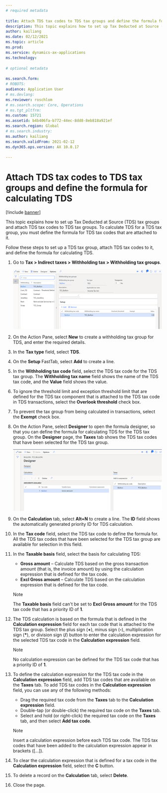 ```yaml
---
# required metadata

title: Attach TDS tax codes to TDS tax groups and define the formula for calculating TDS
description: This topic explains how to set up Tax Deducted at Source (TDS) tax groups and attach TDS tax codes to TDS tax groups. To calculate TDS for a TDS tax group, you must define the formula for TDS tax codes that are attached to it.
author: kailiang
ms.date: 02/12/2021
ms.topic: article
ms.prod: 
ms.service: dynamics-ax-applications
ms.technology: 

# optional metadata

ms.search.form: 
# ROBOTS: 
audience: Application User
# ms.devlang: 
ms.reviewer: roschlom
# ms.search.scope: Core, Operations
# ms.tgt_pltfrm: 
ms.custom: 15721
ms.assetid: b4b406fa-b772-44ec-8dd8-8eb818a921ef
ms.search.region: Global
# ms.search.industry: 
ms.author: kailiang
ms.search.validFrom: 2021-02-12
ms.dyn365.ops.version: AX 10.0.17

---
```


# Attach TDS tax codes to TDS tax groups and define the formula for calculating TDS

[!include [banner](../includes/banner.md)]

This topic explains how to set up Tax Deducted at Source (TDS) tax groups and attach TDS tax codes to TDS tax groups. To calculate TDS for a TDS tax group, you must define the formula for TDS tax codes that are attached to it.

Follow these steps to set up a TDS tax group, attach TDS tax codes to it, and define the formula for calculating TDS.

1. Go to **Tax \> Indirect taxes \> Withholding tax \> Withholding tax groups**.

    [![Withholding tax groups page.](./media/apac-ind-TDS-29.png)](./media/apac-ind-TDS-29.png)

2. On the Action Pane, select **New** to create a withholding tax group for TDS, and enter the required details.
3. In the **Tax type** field, select **TDS**.
4. On the **Setup** FastTab, select **Add** to create a line.
5. In the **Withholding tax code** field, select the TDS tax code for the TDS tax group. The **Withholding tax name** field shows the name of the TDS tax code, and the **Value** field shows the value.
6. To ignore the threshold limit and exception threshold limit that are defined for the TDS tax component that is attached to the TDS tax code in TDS transactions, select the **Overlook threshold** check box.
7. To prevent the tax group from being calculated in transactions, select the **Exempt** check box.
8. On the Action Pane, select **Designer** to open the formula designer, so that you can define the formula for calculating TDS for the TDS tax group. On the **Designer** page, the **Taxes** tab shows the TDS tax codes that have been selected for the TDS tax group.

    [![Designer page.](./media/apac-ind-TDS-30.png)](./media/apac-ind-TDS-30.png)

9. On the **Calculation** tab, select **Alt+N** to create a line. The **ID** field shows the automatically generated priority ID for TDS calculation.
10. In the **Tax code** field, select the TDS tax code to define the formula for. All the TDS tax codes that have been selected for the TDS tax group are available for selection in this field.
11. In the **Taxable basis** field, select the basis for calculating TDS:

    - **Gross amount** – Calculate TDS based on the gross transaction amount (that is, the invoice amount) by using the calculation expression that is defined for the tax code.
    - **Excl Gross amount** – Calculate TDS based on the calculation expression that is defined for the tax code.

    > [!NOTE]
    > The **Taxable basis** field can't be set to **Excl Gross amount** for the TDS tax code that has a priority ID of **1**.

12. The TDS calculation is based on the formula that is defined in the **Calculation expression** field for each tax code that is attached to the TDS tax group. Select the plus sign (**+**), minus sign (**-**), multiplication sign (**\***), or division sign (**/**) button to enter the calculation expression for the selected TDS tax code in the **Calculation expression** field.

    > [!NOTE]
    > No calculation expression can be defined for the TDS tax code that has a priority ID of **1**.

13. To define the calculation expression for the TDS tax code in the **Calculation expression** field, add TDS tax codes that are available on the **Taxes** tab. To add TDS tax codes in the **Calculation expression** field, you can use any of the following methods:

    - Drag the required tax code from the **Taxes** tab to the **Calculation expression** field.
    - Double-tap (or double-click) the required tax code on the **Taxes** tab.
    - Select and hold (or right-click) the required tax code on the **Taxes** tab, and then select **Add tax code**.

    > [!NOTE]
    > Insert a calculation expression before each TDS tax code. The TDS tax codes that have been added to the calculation expression appear in brackets (\[...\]).

14. To clear the calculation expression that is defined for a tax code in the **Calculation expression** field, select the **C** button.
15. To delete a record on the **Calculation** tab, select **Delete**.
16. Close the page.

